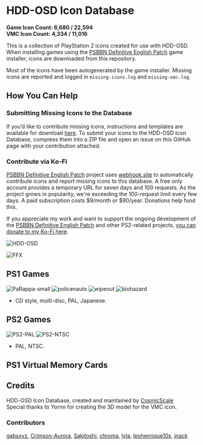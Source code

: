 # HDD-OSD Icon Database
**Game Icon Count: 6,680 / 22,594**  
**VMC Icon Count: 4,334 / 11,016**  

This is a collection of PlayStation 2 icons created for use with HDD-OSD. When installing games using the [PSBBN Definitive English Patch](https://github.com/CosmicScale/PSBBN-Definitive-English-Patch) game installer, icons are downloaded from this repository.

Most of the icons have been autogenerated by the game installer. Missing icons are reported and logged in `missing-icons.log` and `missing-vmc.log`.

## How You Can Help  

### Submitting Missing Icons to the Database
If you’d like to contribute missing icons, instructions and templates are available for download [here](https://github.com/CosmicScale/HDD-OSD-Icon-Database/releases/download/v1.0.0/HDD-OSD-Icon-Templates.zip). To submit your icons to the HDD-OSD Icon Database, compress them into a ZIP file and open an issue on this GitHub page with your contribution attached.

### Contribute via Ko-Fi  
[PSBBN Definitive English Patch](https://github.com/CosmicScale/PSBBN-Definitive-English-Patch) project uses [webhook.site](https://webhook.site/) to automatically contribute icons and report missing icons to this database. A free only account provides a temporary URL for seven days and 100 requests. As the project grows in popularity, we're exceeding the 100-request limit every few days. A paid subscription costs $9/month or $90/year. Donations help fund this.

If you appreciate my work and want to support the ongoing development of the [PSBBN Definitive English Patch](https://github.com/CosmicScale/PSBBN-Definitive-English-Patch) and other PS2-related projects, [you can donate to my Ko-Fi here](https://ko-fi.com/cosmicscale).

![HDD-OSD](https://github.com/user-attachments/assets/645cfab4-a80e-408c-8c57-7591cb0e5900)

![FFX](https://github.com/user-attachments/assets/9882d861-cd44-4bc0-aa38-e1ec6829a1df)

## PS1 Games  
![PaRappa-small](https://github.com/user-attachments/assets/88eb5ede-2788-4b3f-bceb-a6c179f3aeea) ![policenauts](https://github.com/user-attachments/assets/7f40eb54-8ede-40ec-be3c-ca0572cf20f5) ![wipeout](https://github.com/user-attachments/assets/5715ce7e-5d20-4f2e-a913-861819136917) ![biohazard](https://github.com/user-attachments/assets/9dc1207c-bf4f-46f1-9a44-d43ac3748baf)

- CD style, multi-disc, PAL, Japanese.

## PS2 Games 
![PS2-PAL](https://github.com/user-attachments/assets/b1a04227-47e0-42d9-851c-bb8f5822b7a2) ![PS2-NTSC](https://github.com/user-attachments/assets/e2ad205a-c660-48be-83aa-6baed2540e9e)

- PAL, NTSC.

## PS1 Virtual Memory Cards

## Credits
HDD-OSD Icon Database, created and maintained by [CosmicScale](https://github.com/CosmicScale)  
Special thanks to Yornn for creating the 3D model for the VMC icon.

### Contributors
[gabsxyz](https://github.com/gabsxyz), [Crimson-Aurora](https://github.com/Crimson-Aurora), [Sakitoshi](https://github.com/Sakitoshi), [chroma](https://github.com/dowttie), [lyla](https://github.com/endiannesta), [leohenrique10x](https://github.com/leohenrique10x), [jnack](https://github.com/jnackmclain)